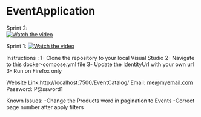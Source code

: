 # EventApplication
Sprint 2:<br />
[![Watch the video](https://i9.ytimg.com/vi/yYXMMTGsRVE/maxresdefault.jpg?time=1650245100000&sqp=COz78pIG&rs=AOn4CLBiHeX3WKCplBOi8KydU3-Buacb5w)](https://youtu.be/yYXMMTGsRVE)

Sprint 1: 
[![Watch the video](https://img.youtube.com/vi/HFVULcCjfOk/maxresdefault.jpg)](https://youtu.be/HFVULcCjfOk)


Instructions :
1- Clone the repository to your local Visual Studio 
2- Navigate to this docker-compose.yml file 
3- Update the IdentityUrl with your own url
3- Run on Firefox only 

Website Link:http://localhost:7500/EventCatalog/
Email: me@myemail.com
Password: P@ssword1

Known Issues:
-Change the Products word in pagination to Events
-Correct page number after apply filters
